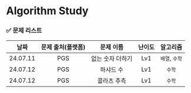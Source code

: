 # Algorithm Study

### ✅ 문제 리스트
|날짜|문제 출처(플랫폼)|문제 이름|난이도|알고리즘|
|:---:|:---:|:---:|:---:|:---:|
|24.07.11|PGS|없는 숫자 더하기|Lv1|```배열```, ```수학```|
|24.07.12|PGS|하샤드 수|Lv1|```수학```|
|24.07.12|PGS|콜라츠 추측|Lv1|```수학```|
